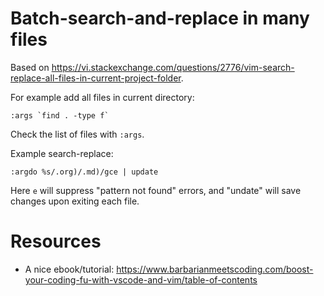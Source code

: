# Batch-search-and-replace in many files

Based on <https://vi.stackexchange.com/questions/2776/vim-search-replace-all-files-in-current-project-folder>.

For example add all files in current directory:

```
:args `find . -type f`
```

Check the list of files with `:args`.

Example search-replace:

```
:argdo %s/.org)/.md)/gce | update
```

Here `e` will suppress "pattern not found" errors, and "undate" will save changes upon exiting each file.

# Resources

- A nice ebook/tutorial: <https://www.barbarianmeetscoding.com/boost-your-coding-fu-with-vscode-and-vim/table-of-contents>
